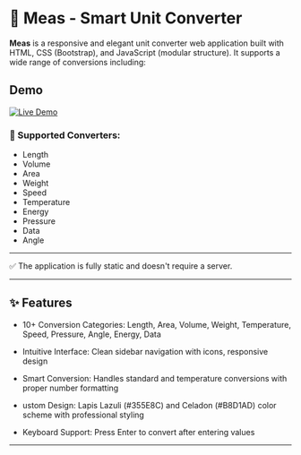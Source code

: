 
# 📐 Meas - Smart Unit Converter

**Meas** is a responsive and elegant unit converter web application built with HTML, CSS (Bootstrap), and JavaScript (modular structure). It supports a wide range of conversions including:

## Demo 
[![Live Demo](https://img.shields.io/badge/Live_Demo-355E8C?style=for-the-badge&logo=google-chrome&logoColor=white)]([https://your-demo-link.com](https://elham6316.github.io/Meas-Converter/))

### 🔄 Supported Converters:
- Length
- Volume
- Area
- Weight
- Speed
- Temperature
- Energy
- Pressure
- Data
- Angle

---

✅ The application is fully static and doesn't require a server.

---

## ✨ Features

- 10+ Conversion Categories: Length, Area, Volume, Weight, Temperature, Speed, Pressure, Angle, Energy, Data

- Intuitive Interface: Clean sidebar navigation with icons, responsive design

- Smart Conversion: Handles standard and temperature conversions with proper number formatting

- ustom Design: Lapis Lazuli (#355E8C) and Celadon (#B8D1AD) color scheme with professional styling

- Keyboard Support: Press Enter to convert after entering values

---



